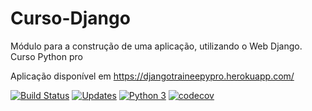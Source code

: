 # Curso-Django
Módulo para a construção de uma aplicação, utilizando o Web Django. Curso Python pro

Aplicação disponível em https://djangotraineepypro.herokuapp.com/

[![Build Status](https://travis-ci.com/Gabrieltggv/Curso-Django.svg?branch=master)](https://travis-ci.com/Gabrieltggv/Curso-Django)
[![Updates](https://pyup.io/repos/github/Gabrieltggv/Curso-Django/shield.svg)](https://pyup.io/repos/github/Gabrieltggv/Curso-Django/)
[![Python 3](https://pyup.io/repos/github/Gabrieltggv/Curso-Django/python-3-shield.svg)](https://pyup.io/repos/github/Gabrieltggv/Curso-Django/)
[![codecov](https://codecov.io/gh/Gabrieltggv/Curso-Django/branch/master/graph/badge.svg)](https://codecov.io/gh/Gabrieltggv/Curso-Django)

